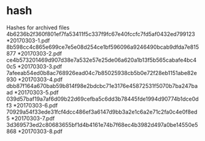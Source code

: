 # hash
Hashes for archived files
4b6236b2f360f801ef7fa53411f5c337f9fc67e40fccfc7fd5af0432ed799123 *20170303-1.pdf
8b598cc4c865e699ce7e5e08d254ce1bf596096a9246490bcab9dfda7e815877 *20170303-2.pdf
ce4b573201469d907d38e7a532e57e25de06a620a1b13f5b565cabafe4bc40c5 *20170303-3.pdf
7afeeab54ed0b8ac768926ead04c7b85025938cb5b0e72f28eb1151abe82e930 *20170303-4.pdf
dbb87f164a670bab59b814f98e2bdcbc71e3176e45872531f5070b7ba247baad *20170303-5.pdf
039d57baf19a7af6d09b22d69cefba5c6dd3b78445fde1994d90774b1dce0df3 *20170303-6.pdf
70929a54f33ede31fcf4dcc486ef3a6147d9bb3a2e1c6a2e71c2fa0c4e0f8ed5 *20170303-7.pdf
3d369573ed2c80683655bf1d4b4161e74b7f68ec4b3982d497a0be14550e5868 *20170303-8.pdf

